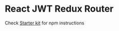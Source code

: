 React JWT Redux Router
=======================

Check [Starter kit](https://github.com/davezuko/react-redux-starter-kit/) for npm instructions 
